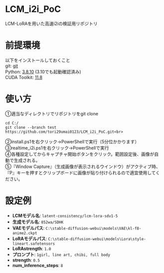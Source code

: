 # LCM_i2i_PoC
LCM-LoRAを用いた高速i2iの検証用リポジトリ

# 前提環境
以下をインストールしておくこと<br>
git: [git](https://git-scm.com/downloads)<br>
Python: [3.8.10](https://www.python.org/downloads/release/python-3810/) (3.10でも起動確認済み)  
CUDA Toolkit: [11.8](https://developer.nvidia.com/cuda-11-8-0-download-archive)<br>

# 使い方
①適当なディレクトリでリポジトリをgit clone<br>
```
cd C:/
git clone --branch test https://github.com/tori29umai0123/LCM_i2i_PoC.git<br>
```
②install.ps1を右クリック→PowerShellで実行（5分位かかります）<br>
③realtime_i2i.ps1を右クリック→PowerShellで実行<br>
④各種設定してからキャプチャ開始ボタンをクリック。範囲設定後、画像が自動で生成される。<br>
⑤『Window Capture』（生成画像が表示されるウインドウ）がアクティブ時、『P』キーを押すとクリップボードに画像が貼り付けられるので適宜使用してください。

# 設定例
- **LCMモデル名**: `latent-consistency/lcm-lora-sdv1-5`
- **生成モデル名**: `852wa/SDHK`
- **VAEモデルパス**: `C:\stable-diffusion-webui\models\VAE\kl-f8-anime2.ckpt`
- **LoRAモデルパス**: `C:\stable-diffusion-webui\models\Lora\style-lineart.safetensors`
- **LoRAstrength**: `1.0`
- **プロンプト**: `1girl, line art, chibi, full body`
- **strength**: `0.5`
- **num_inference_steps**: `8`
